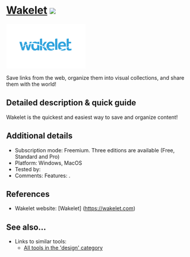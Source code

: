 # [Wakelet](https://wakelet.com) [<img src="images/design.png" align="bottom">](https://github.com/e-CLOSE/Toolbox/issues?q=label%3A01_TOOL+label%3Adesign)

[<img src="images/wakelet.png" align="bottom" height="120" alt="wakelet Logo">](https://wakelet.com)

Save links from the web, organize them into visual collections, and share them with the world!


## Detailed description & quick guide

Wakelet is the quickest and easiest way to save and organize content!


## Additional details

- Subscription mode: Freemium. Three editions are available (Free, Standard and Pro)
- Platform: Windows, MacOS
- Tested by: 
- Comments: Features: .


## References

- Wakelet website: [Wakelet] (https://wakelet.com) 

## See also...

- Links to similar tools:
  - [All tools in the 'design' category](https://github.com/e-CLOSE/Toolbox/issues?q=label%3A01_TOOL+label%3Adesign)
